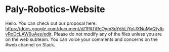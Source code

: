 # Paly-Robotics-Website
Hello.
You can check out our proposal here: https://docs.google.com/document/d/1PATiReOym3pYdbLiYolJXNnMyQfyIbvRoDcLAW9uAes/edit. Please do not modify any of the files unless you are on the web subteam. You can voice your comments and concerns on the #web channel on Slack.
